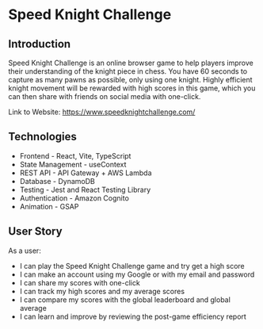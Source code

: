 # Speed Knight Challenge

## Introduction
Speed Knight Challenge is an online browser game to help players improve their understanding of the knight piece in chess. You have 60 seconds to capture as many pawns as possible, only using one knight. Highly efficient knight movement will be rewarded with high scores in this game, which you can then share with friends on social media with one-click.

Link to Website: https://www.speedknightchallenge.com/

## Technologies
- Frontend - React, Vite, TypeScript
- State Management - useContext
- REST API - API Gateway + AWS Lambda
- Database - DynamoDB
- Testing - Jest and React Testing Library
- Authentication - Amazon Cognito
- Animation - GSAP

## User Story
As a user:
- I can play the Speed Knight Challenge game and try get a high score
- I can make an account using my Google or with my email and password
- I can share my scores with one-click
- I can track my high scores and my average scores
- I can compare my scores with the global leaderboard and global average
- I can learn and improve by reviewing the post-game efficiency report


